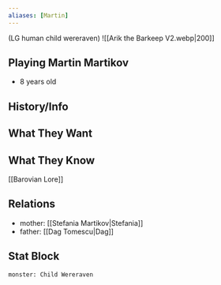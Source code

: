 ```yaml
---
aliases: [Martin]
---
```

(LG human child wereraven)
![[Arik the Barkeep V2.webp|200]]
## Playing Martin Martikov
- 8 years old

## History/Info

## What They Want

## What They Know
[[Barovian Lore]]

## Relations
- mother: [[Stefania Martikov|Stefania]]
- father: [[Dag Tomescu|Dag]]

## Stat Block

```statblock
monster: Child Wereraven
```

```dataviewjs
```

